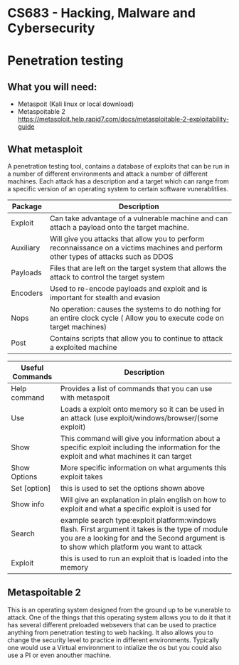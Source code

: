 # CS683 - Hacking, Malware and Cybersecurity


# Penetration testing

## What you will need: 
  - Metaspoit (Kali linux or local download) 
  - Metaspoitable 2  https://metasploit.help.rapid7.com/docs/metasploitable-2-exploitability-guide
  
## What metasploit

A penetration testing tool, contains a database of exploits that can be run in a number of different environments and attack a number of different machines. Each attack has a description and a target which can range from a specific version of an operating system to certain software vunerablitlies.

|Package| Description|
-----|------------
|Exploit|  Can take advantage of a vulnerable machine and can attach a payload onto the target machine. |
|Auxiliary| Will give you attacks that allow you to perform reconnaissance on a victims machines and perform other types of attacks such as DDOS|
|Payloads| Files that are left on the target system that allows the attack to control the target system|
|Encoders | Used to re-encode payloads and exploit and is important for stealth and evasion|
|Nops| No operation: causes the systems to do nothing for an entire clock cycle ( Allow you to execute code on target machines)|
|Post| Contains scripts that allow you to continue to attack a exploited machine|

|Useful Commands|Description|
------|----------------------|
|Help command | Provides a list of commands that you can use with metaspoit|
|Use| Loads a exploit onto memory so it can be used in an attack  (use exploit/windows/browser/(some exploit)|
|Show| This command will give you information about a specific exploit including the information for the exploit and what machines it can target|
|Show Options| More specific information on what arguments this exploit takes|
|Set [option]| this is used to set the options shown above|
|Show info| Will give an explanation in plain english on how to exploit and what a specific exploit is used for|
|Search| example search type:exploit platform:windows flash. First argument it takes is the type of module you are a looking for and the Second argument is to show which platform you want to attack|
Exploit| this is used to run an exploit that is loaded into the memory|

## Metaspoitable 2

This is an operating system designed from the ground up to be vunerable to attack. One of the things that this operating system allows you to do it that it has several different preloaded websevers that can be used to practice anything from penetration testing to web hacking. It also allows you to change the security level to practice in different environments. Typically one would use a Virtual environment to intialize the os but you could also use a PI or even anouther machine.




